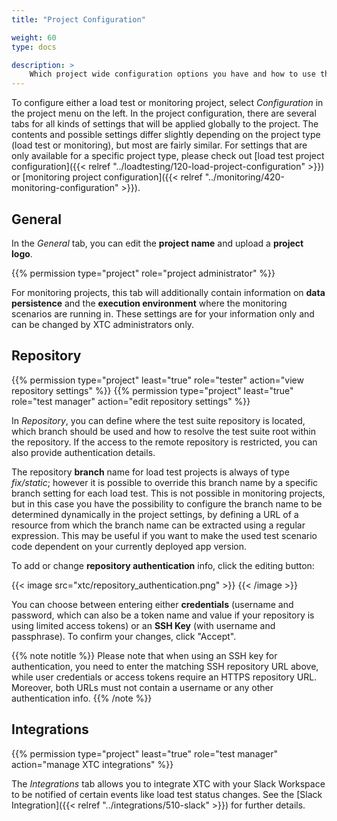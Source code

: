 ```yaml
---
title: "Project Configuration"

weight: 60
type: docs

description: >
    Which project wide configuration options you have and how to use them.
---
```


To configure either a load test or monitoring project, select _Configuration_ in the project menu on the left. In the project configuration, there are several tabs for all kinds of settings that will be applied globally to the project. The contents and possible settings differ slightly depending on the project type (load test or monitoring), but most are fairly similar. For settings that are only available for a specific project type, please check out [load test project configuration]({{< relref "../loadtesting/120-load-project-configuration" >}}) or [monitoring project configuration]({{< relref "../monitoring/420-monitoring-configuration" >}}).

## General 

In the _General_ tab, you can edit the **project name** and upload a **project logo**. 

{{% permission type="project" role="project administrator" %}}

For monitoring projects, this tab will additionally contain information on **data persistence** and the **execution environment** where the monitoring scenarios are running in. These settings are for your information only and can be changed by XTC administrators only.

## Repository

{{% permission type="project" least="true" role="tester" action="view repository settings" %}}
{{% permission type="project" least="true" role="test manager" action="edit repository settings" %}}

In _Repository_, you can define where the test suite repository is located, which branch should be used and how to resolve the test suite root within the repository. If the access to the remote repository is restricted, you can also provide authentication details.

The repository **branch** name for load test projects is always of type _fix/static_; however it is possible to override this branch name by a specific branch setting for each load test. This is not possible in monitoring projects, but in this case you have the possibility to configure the branch name to be determined dynamically in the project settings, by defining a URL of a resource from which the branch name can be extracted using a regular expression. This may be useful if you want to make the used test scenario code dependent on your currently deployed app version.

To add or change **repository authentication** info, click the editing button:

{{< image src="xtc/repository_authentication.png" >}}
{{< /image >}} 

You can choose between entering either **credentials** (username and password, which can also be a token name and value if your repository is using limited access tokens) or an **SSH Key** (with username and passphrase). To confirm your changes, click "Accept".

{{% note notitle %}}
Please note that when using an SSH key for authentication, you need to enter the matching SSH repository URL above, while user credentials or access tokens require an HTTPS repository URL. Moreover, both URLs must not contain a username or any other authentication info.
{{% /note %}}

## Integrations

{{% permission type="project" least="true" role="test manager" action="manage XTC integrations" %}}

The _Integrations_ tab allows you to integrate XTC with your Slack Workspace to be notified of certain events like load test status changes. See the [Slack Integration]({{< relref "../integrations/510-slack" >}}) for further details.
